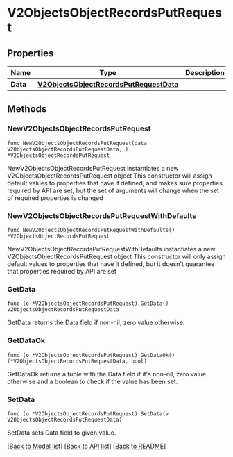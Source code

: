# V2ObjectsObjectRecordsPutRequest

## Properties

Name | Type | Description | Notes
------------ | ------------- | ------------- | -------------
**Data** | [**V2ObjectsObjectRecordsPutRequestData**](V2ObjectsObjectRecordsPutRequestData.md) |  | 

## Methods

### NewV2ObjectsObjectRecordsPutRequest

`func NewV2ObjectsObjectRecordsPutRequest(data V2ObjectsObjectRecordsPutRequestData, ) *V2ObjectsObjectRecordsPutRequest`

NewV2ObjectsObjectRecordsPutRequest instantiates a new V2ObjectsObjectRecordsPutRequest object
This constructor will assign default values to properties that have it defined,
and makes sure properties required by API are set, but the set of arguments
will change when the set of required properties is changed

### NewV2ObjectsObjectRecordsPutRequestWithDefaults

`func NewV2ObjectsObjectRecordsPutRequestWithDefaults() *V2ObjectsObjectRecordsPutRequest`

NewV2ObjectsObjectRecordsPutRequestWithDefaults instantiates a new V2ObjectsObjectRecordsPutRequest object
This constructor will only assign default values to properties that have it defined,
but it doesn't guarantee that properties required by API are set

### GetData

`func (o *V2ObjectsObjectRecordsPutRequest) GetData() V2ObjectsObjectRecordsPutRequestData`

GetData returns the Data field if non-nil, zero value otherwise.

### GetDataOk

`func (o *V2ObjectsObjectRecordsPutRequest) GetDataOk() (*V2ObjectsObjectRecordsPutRequestData, bool)`

GetDataOk returns a tuple with the Data field if it's non-nil, zero value otherwise
and a boolean to check if the value has been set.

### SetData

`func (o *V2ObjectsObjectRecordsPutRequest) SetData(v V2ObjectsObjectRecordsPutRequestData)`

SetData sets Data field to given value.



[[Back to Model list]](../README.md#documentation-for-models) [[Back to API list]](../README.md#documentation-for-api-endpoints) [[Back to README]](../README.md)


